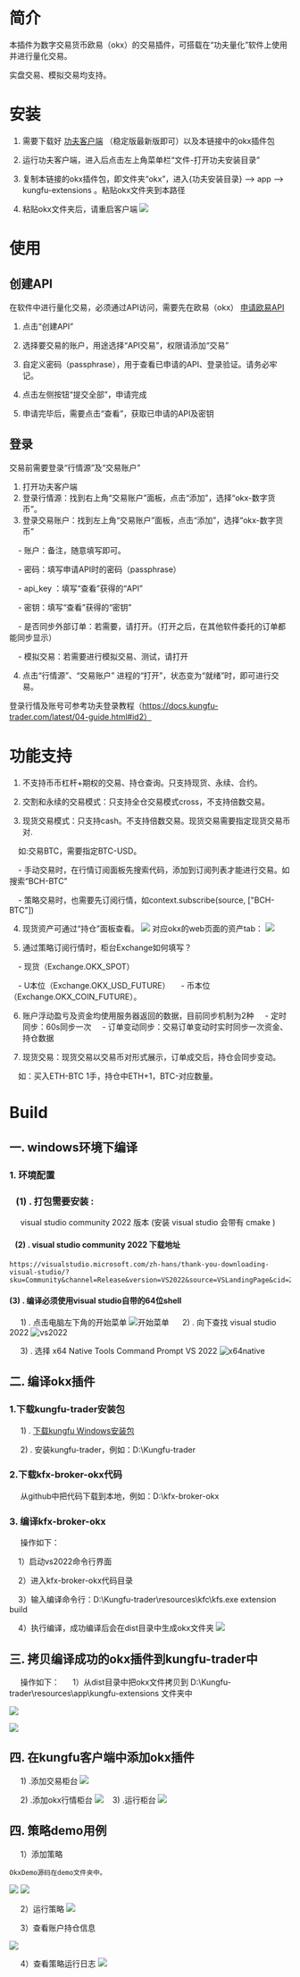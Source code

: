 # 简介
  

本插件为数字交易货币欧易（okx）的交易插件，可搭载在“功夫量化”软件上使用并进行量化交易。
  

实盘交易、模拟交易均支持。
  

# 安装
  

1. 需要下载好 <a href="https://releases.kungfu-trader.com" title="超链接title">功夫客户端</a> （稳定版最新版即可）以及本链接中的okx插件包
  

2. 运行功夫客户端，进入后点击左上角菜单栏“文件-打开功夫安装目录”
  

3. 复制本链接的okx插件包，即文件夹“okx”，进入{功夫安装目录} --> app -->
kungfu-extensions 。粘贴okx文件夹到本路径
  

4. 粘贴okx文件夹后，请重启客户端
![](https://markdown.liuchengtu.com/work/uploads/upload_54fb5a2d6053cc5855cdde6ba4a52117.png)
  

# 使用
## 创建API
在软件中进行量化交易，必须通过API访问，需要先在欧易（okx） <a
href="https://www.okx.com/zh-hans/okx-api" title="超链接title">申请欧易API</a>
  

1. 点击“创建API”
2. 选择要交易的账户，用途选择“API交易”，权限请添加“交易”
3. 自定义密码（passphrase），用于查看已申请的API、登录验证。请务必牢记。
4. 点击左侧按钮“提交全部”，申请完成
  

5. 申请完毕后，需要点击“查看”，获取已申请的API及密钥
## 登录
交易前需要登录“行情源”及“交易账户”
1. 打开功夫客户端
2. 登录行情源：找到右上角“交易账户”面板，点击“添加”，选择“okx-数字货币”。
3. 登录交易账户：找到左上角“交易账户”面板，点击“添加”，选择“okx-数字货币”
  

    - 账户：备注，随意填写即可。
  

    - 密码：填写申请API时的密码（passphrase）
  

    - api_key ：填写“查看”获得的“API”
  

    - 密钥：填写“查看”获得的“密钥”
  

    - 是否同步外部订单：若需要，请打开。（打开之后，在其他软件委托的订单都能同步显示）
  

    - 模拟交易：若需要进行模拟交易、测试，请打开
  

4. 点击“行情源”、“交易账户” 进程的“打开”，状态变为“就绪”时，即可进行交易。
  

登录行情及账号可参考功夫登录教程（https://docs.kungfu-trader.com/latest/04-guide.html#id2）
  

# 功能支持
  

1. 不支持币币杠杆+期权的交易、持仓查询。只支持现货、永续、合约。
  

2. 交割和永续的交易模式：只支持全仓交易模式cross，不支持倍数交易。
  

3. 现货交易模式：只支持cash。不支持倍数交易。现货交易需要指定现货交易币对.
  

    如:交易BTC，需要指定BTC-USD。
  

    - 手动交易时，在行情订阅面板先搜索代码，添加到订阅列表才能进行交易。如搜索“BCH-BTC"
  

    - 策略交易时，也需要先订阅行情，如context.subscribe(source, ["BCH-BTC"])
  

4. 现货资产可通过“持仓”面板查看。
![](https://markdown.liuchengtu.com/work/uploads/upload_a60cbe2c04d52543b87823bfac94b0e3.png)
    对应okx的web页面的资产tab：
    ![](https://markdown.liuchengtu.com/work/uploads/upload_7362804669c513aad14839396b025be2.png)

  

5. 通过策略订阅行情时，柜台Exchange如何填写？
  

    - 现货（Exchange.OKX_SPOT）
  

    - U本位（Exchange.OKX_USD_FUTURE）
    - 币本位（Exchange.OKX_COIN_FUTURE）。
  

6. 账户浮动盈亏及资金均使用服务器返回的数据，目前同步机制为2种
    - 定时同步：60s同步一次
    - 订单变动同步：交易订单变动时实时同步一次资金、持仓数据
  

7. 现货交易：现货交易以交易币对形式展示，订单成交后，持仓会同步变动。
  

    如：买入ETH-BTC 1手，持仓中ETH+1，BTC-对应数量。
  

# Build
  

## 一. windows环境下编译
### 1. 环境配置
###    (1) . 打包需要安装 :
​     visual studio community 2022 版本 (安装 visual studio 会带有 cmake )    
####    (2) . visual studio community 2022 下载地址
```
https://visualstudio.microsoft.com/zh-hans/thank-you-downloading-visual-studio/?sku=Community&channel=Release&version=VS2022&source=VSLandingPage&cid=2030&passive=false
```
#### (3) . 编译必须使用visual studio自带的64位shell
​     1) . 点击电脑左下角的开始菜单
![开始菜单](https://raw.githubusercontent.com/Pythonzhai/picture_24/main/img/%E5%BC%80%E5%A7%8B%E8%8F%9C%E5%8D%95.png)
​     2) . 向下查找 visual studio 2022
![vs2022](https://raw.githubusercontent.com/Pythonzhai/picture_24/main/img/vs2022.png)
  

​     3) . 选择 x64 Native Tools Command Prompt VS 2022
![x64native](https://raw.githubusercontent.com/Pythonzhai/picture_24/main/img/x64native.png)
  

## 二. 编译okx插件
### 1.下载kungfu-trader安装包
​     1) . [下载kungfu Windows安装包](https://www.kungfu-trader.com/)
  
​     2) . 安装kungfu-trader，例如：D:\Kungfu-trader
### 2.下载kfx-broker-okx代码
​     从github中把代码下载到本地，例如：D:\kfx-broker-okx
### 3. 编译kfx-broker-okx
​     操作如下：
  

​    1）启动vs2022命令行界面
  

​    2）进入kfx-broker-okx代码目录
  

​    3）输入编译命令行：D:\Kungfu-trader\resources\kfc\kfs.exe extension build
  

​    4）执行编译，成功编译后会在dist目录中生成okx文件夹
![](https://markdown.liuchengtu.com/work/uploads/upload_7ff890019440588c8f677bc78adf8b9d.png)

## 三. 拷贝编译成功的okx插件到kungfu-trader中
​     操作如下：
​     1）从dist目录中把okx文件拷贝到 D:\Kungfu-trader\resources\app\kungfu-extensions 文件夹中
  

![](https://markdown.liuchengtu.com/work/uploads/upload_5ec4eb0950d2619d526e0fef39ccbcd7.png)
  

![](https://markdown.liuchengtu.com/work/uploads/upload_a384a71d282f927c330f24787e8c112a.png)
  

## 四. 在kungfu客户端中添加okx插件
​     1) .添加交易柜台
![](https://markdown.liuchengtu.com/work/uploads/upload_a80de2031a96e62b0545bc1127a05d55.png)
  

​     2) .添加okx行情柜台
![](https://markdown.liuchengtu.com/work/uploads/upload_486a618c14f4c42ca865b188023f5a4a.png)
​     3) .运行柜台
![](https://markdown.liuchengtu.com/work/uploads/upload_f9a1625d6eba1ca68851fcd872071d29.png)
  
## 四. 策略demo用例
​     1）添加策略

    OkxDemo源码在demo文件夹中。
![](https://markdown.liuchengtu.com/work/uploads/upload_4257c774b4551e0af81444d189705e4f.png)
![](https://markdown.liuchengtu.com/work/uploads/upload_67dff0f9b26fe6faaa9517b8436a80de.png)

​     2）运行策略
![](https://markdown.liuchengtu.com/work/uploads/upload_10fa0a32982b7297c73b8026a1b83881.png)

​     3）查看账户持仓信息

![](https://markdown.liuchengtu.com/work/uploads/upload_f4a0d76b0c297e78d3a0fea546373df1.png)

​     4）查看策略运行日志
![](https://markdown.liuchengtu.com/work/uploads/upload_f95592e9a4917b3f24ed46c1f2d96b6f.png)

  

```